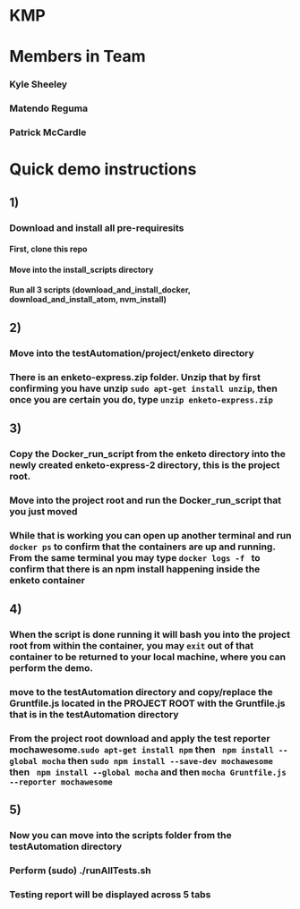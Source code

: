 # KMP
# Members in Team
### Kyle Sheeley 
### Matendo Reguma
### Patrick McCardle
# Quick demo instructions
## 1) 
### Download and install all pre-requiresits

#### First, clone this repo
#### Move into the install_scripts directory
#### Run all 3 scripts (download_and_install_docker, download_and_install_atom, nvm_install)

## 2)
### Move into the testAutomation/project/enketo directory
### There is an enketo-express.zip folder. Unzip that by first confirming you have unzip ```sudo apt-get install unzip```, then once you are certain you do, type ```unzip enketo-express.zip``` 

## 3)
### Copy the Docker_run_script from the enketo directory into the newly created enketo-express-2 directory, this is the project root.
### Move into the project root and run the Docker_run_script that you just moved
### While that is working you can open up another terminal and run ```docker ps``` to confirm that the containers are up and running. From the same terminal you may type ```docker logs -f ``` to confirm that there is an npm install happening inside the enketo container

## 4)
### When the script is done running it will bash you into the project root from within the container, you may ```exit``` out of that container to be returned to your local machine, where you can perform the demo.
### move to the testAutomation directory and copy/replace the Gruntfile.js located in the PROJECT ROOT with the Gruntfile.js that is in the testAutomation directory
### From the project root download and apply the test reporter mochawesome.```sudo apt-get install npm``` then ``` npm install --global mocha``` then ```sudo npm install --save-dev mochawesome``` then ``` npm install --global mocha``` and then ```mocha Gruntfile.js --reporter mochawesome```

## 5) 
### Now you can move into the scripts folder from the testAutomation directory
### Perform (sudo) ./runAllTests.sh

### Testing report will be displayed across 5 tabs
